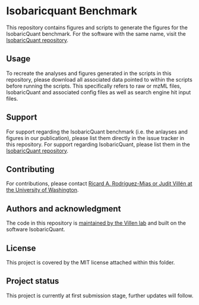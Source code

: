 # Isobaricquant Benchmark

This repository contains figures and scripts to generate the figures for the IsobaricQuant benchmark. For the software with the same name, visit the [IsobaricQuant repository](https://gitlab.com/public_villenlab/isobaricquant).

## Usage
To recreate the analyses and figures generated in the scripts in this repository, please download all associated data pointed to within the scripts before running the scripts. This specifically refers to raw or mzML files, IsobaricQuant and associated config files as well as search engine hit input files.

## Support
For support regarding the IsobaricQuant benchmark (i.e. the anlayses and figures in our publication), please list them directly in the issue tracker in this repository. For support regarding IsobaricQuant, please list them in the [IsobaricQuant repository](https://gitlab.com/public_villenlab/isobaricquant).

## Contributing
For contributions, please contact [Ricard A. Rodríguez-Mias or Judit Villén at the University of Washington](https://villenlab.gs.washington.edu/).

## Authors and acknowledgment
The code in this repository is [maintained by the Villen lab](https://villenlab.gs.washington.edu/) and built on the software IsobaricQuant.

## License
This project is covered by the MIT license attached within this folder.

## Project status
This project is currently at first submission stage, further updates will follow.
